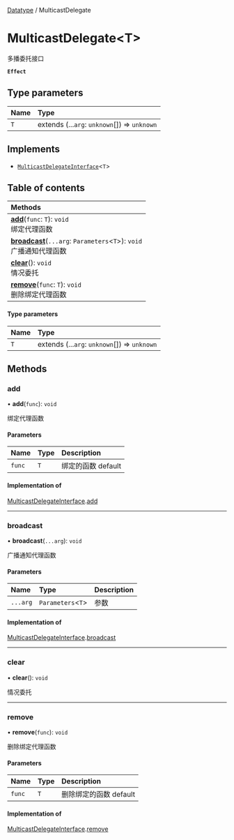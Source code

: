 [Datatype](../groups/Core.Datatype.md) / MulticastDelegate

# MulticastDelegate<T\> <Badge type="tip" text="Class" /> <Score text="MulticastDelegate<T\>" />

多播委托接口

**`Effect`**


## Type parameters

| Name | Type |
| :------ | :------ |
| `T` | extends (...`arg`: `unknown`[]) => `unknown` |

## Implements

- [`MulticastDelegateInterface`](../interfaces/mw.MulticastDelegateInterface.md)<`T`\>

## Table of contents

| Methods |
| :-----|
| **[add](mw.MulticastDelegate.md#add)**(`func`: `T`): `void` <br> 绑定代理函数|
| **[broadcast](mw.MulticastDelegate.md#broadcast)**(`...arg`: `Parameters`<`T`\>): `void` <br> 广播通知代理函数|
| **[clear](mw.MulticastDelegate.md#clear)**(): `void` <br> 情况委托|
| **[remove](mw.MulticastDelegate.md#remove)**(`func`: `T`): `void` <br> 删除绑定代理函数|

#### Type parameters

| Name | Type |
| :------ | :------ |
| `T` | extends (...`arg`: `unknown`[]) => `unknown` |

## Methods

### add <Score text="add" /> 

• **add**(`func`): `void` 

绑定代理函数


#### Parameters

| Name | Type | Description |
| :------ | :------ | :------ |
| `func` | `T` |  绑定的函数 default |


#### Implementation of

[MulticastDelegateInterface](../interfaces/mw.MulticastDelegateInterface.md).[add](../interfaces/mw.MulticastDelegateInterface.md#add)

___

### broadcast <Score text="broadcast" /> 

• **broadcast**(`...arg`): `void` 

广播通知代理函数


#### Parameters

| Name | Type | Description |
| :------ | :------ | :------ |
| `...arg` | `Parameters`<`T`\> |  参数 |


#### Implementation of

[MulticastDelegateInterface](../interfaces/mw.MulticastDelegateInterface.md).[broadcast](../interfaces/mw.MulticastDelegateInterface.md#broadcast)

___

### clear <Score text="clear" /> 

• **clear**(): `void` 

情况委托



___

### remove <Score text="remove" /> 

• **remove**(`func`): `void` 

删除绑定代理函数


#### Parameters

| Name | Type | Description |
| :------ | :------ | :------ |
| `func` | `T` |  删除绑定的函数 default |


#### Implementation of

[MulticastDelegateInterface](../interfaces/mw.MulticastDelegateInterface.md).[remove](../interfaces/mw.MulticastDelegateInterface.md#remove)
